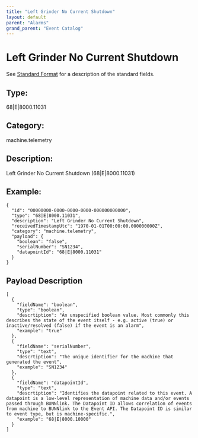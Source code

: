 ```yaml
---
title: "Left Grinder No Current Shutdown"
layout: default
parent: "Alarms"
grand_parent: "Event Catalog"
---
```


# Left Grinder No Current Shutdown

See [Standard Format](/event-subscriptions/event-format) for a description of the standard fields.

## Type:

68\|E\|8000.11031

## Category:

machine.telemetry

## Description: 

Left Grinder No Current Shutdown (68\|E\|8000.11031)

## Example:

```
{
  "id": "00000000-0000-0000-0000-000000000000",
  "type": "68|E|8000.11031",
  "description": "Left Grinder No Current Shutdown",
  "receivedTimestampUtc": "1970-01-01T00:00:00.000000000Z",
  "category": "machine.telemetry",
  "payload": {
    "boolean": "false",
    "serialNumber": "SN1234",
    "datapointId": "68|E|8000.11031"
  }
}
```

## Payload Description

```
[
  {
    "fieldName": "boolean",
    "type": "boolean",
    "descrtiption": "An unspecified boolean value. Most commonly this describes the state of the event itself - e.g. active (true) or inactive/resolved (false) if the event is an alarm",
    "example": "true"
  },
  {
    "fieldName": "serialNumber",
    "type": "text",
    "descrtiption": "The unique identifier for the machine that generated the event",
    "example": "SN1234"
  },
  {
    "fieldName": "datapointId",
    "type": "text",
    "descrtiption": "Identifies the datapoint related to this event. A datapoint is a low-level representation of machine data and/or events passed through BUNNlink. The Datapoint ID allows correlation of events from machine to BUNNlink to the Event API. The Datapoint ID is similar to event type, but is machine-specific.",
    "example": "68|E|8000.10000"
  }
]
```


